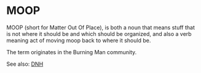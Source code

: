 <!-- TITLE: Moop -->
<!-- SUBTITLE: A quick summary of Moop -->

# MOOP

MOOP (short for Matter Out Of Place), is both a noun that means stuff that is not where it should be and which should be organized, and also a verb meaning act of moving moop back to where it should be.

The term originates in the Burning Man community.

See also: [DNH](DNH)